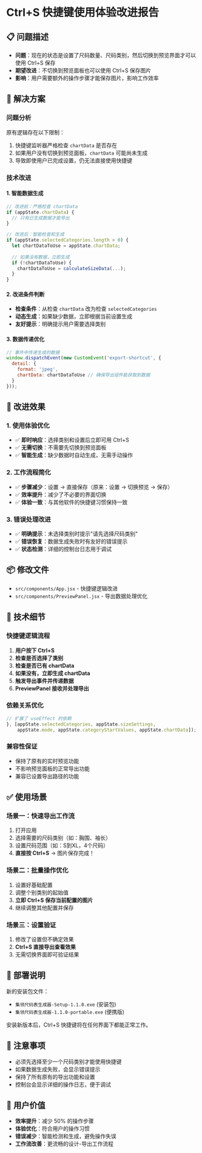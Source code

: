 # Ctrl+S 快捷键使用体验改进报告

## 📋 问题描述
- **问题**：现在的状态是设置了尺码数量、尺码类别，然后切换到预览界面才可以使用 Ctrl+S 保存
- **期望改进**：不切换到预览面板也可以使用 Ctrl+S 保存图片
- **影响**：用户需要额外的操作步骤才能保存图片，影响工作效率

## 🔧 解决方案

### 问题分析
原有逻辑存在以下限制：
1. 快捷键监听器严格检查 `chartData` 是否存在
2. 如果用户没有切换到预览面板，`chartData` 可能尚未生成
3. 导致即使用户已完成设置，仍无法直接使用快捷键

### 技术改进

#### 1. **智能数据生成**
```jsx
// 改进前：严格检查 chartData
if (appState.chartData) {
  // 只有已生成数据才能导出
}

// 改进后：智能检查和生成
if (appState.selectedCategories.length > 0) {
  let chartDataToUse = appState.chartData;
  
  // 如果没有数据，立即生成
  if (!chartDataToUse) {
    chartDataToUse = calculateSizeData(...);
  }
}
```

#### 2. **改进条件判断**
- **检查条件**：从检查 `chartData` 改为检查 `selectedCategories`
- **动态生成**：如果缺少数据，立即根据当前设置生成
- **友好提示**：明确提示用户需要选择类别

#### 3. **数据传递优化**
```jsx
// 事件中传递生成的数据
window.dispatchEvent(new CustomEvent('export-shortcut', { 
  detail: { 
    format: 'jpeg',
    chartData: chartDataToUse // 确保导出组件能获取到数据
  } 
}));
```

## 🎯 改进效果

### 1. **使用体验优化**
- ✅ **即时响应**：选择类别和设置后立即可用 Ctrl+S
- ✅ **无需切换**：不需要先切换到预览面板
- ✅ **智能生成**：缺少数据时自动生成，无需手动操作

### 2. **工作流程简化**
- ✅ **步骤减少**：设置 → 直接保存（原来：设置 → 切换预览 → 保存）
- ✅ **效率提升**：减少了不必要的界面切换
- ✅ **体验一致**：与其他软件的快捷键习惯保持一致

### 3. **错误处理改进**
- ✅ **明确提示**：未选择类别时提示"请先选择尺码类别"
- ✅ **错误恢复**：数据生成失败时有友好的错误提示
- ✅ **状态检测**：详细的控制台日志用于调试

## 📦 修改文件
- `src/components/App.jsx` - 快捷键逻辑改进
- `src/components/PreviewPanel.jsx` - 导出数据处理优化

## 🎨 技术细节

### 快捷键逻辑流程
1. **用户按下 Ctrl+S**
2. **检查是否选择了类别**
3. **检查是否已有 chartData**
4. **如果没有，立即生成 chartData**
5. **触发导出事件并传递数据**
6. **PreviewPanel 接收并处理导出**

### 依赖关系优化
```jsx
// 扩展了 useEffect 的依赖
}, [appState.selectedCategories, appState.sizeSettings, 
    appState.mode, appState.categoryStartValues, appState.chartData]);
```

### 兼容性保证
- 保持了原有的实时预览功能
- 不影响预览面板的正常导出功能
- 兼容已设置导出路径的功能

## ✅ 使用场景

### 场景一：快速导出工作流
1. 打开应用
2. 选择需要的尺码类别（如：胸围、袖长）
3. 设置尺码范围（如：S到XL，4个尺码）
4. **直接按 Ctrl+S** → 图片保存完成！

### 场景二：批量操作优化
1. 设置好基础配置
2. 调整个别类别的起始值
3. **立即 Ctrl+S 保存当前配置的图片**
4. 继续调整其他配置并保存

### 场景三：设置验证
1. 修改了设置但不确定效果
2. **Ctrl+S 直接导出查看效果**
3. 无需切换界面即可验证结果

## 🚀 部署说明

新的安装包文件：
- `集领尺码表生成器-Setup-1.1.0.exe` (安装包)
- `集领尺码表生成器-1.1.0-portable.exe` (便携版)

安装新版本后，Ctrl+S 快捷键将在任何界面下都能正常工作。

## 📝 注意事项

- 必须先选择至少一个尺码类别才能使用快捷键
- 如果数据生成失败，会显示错误提示
- 保持了所有原有的导出功能和设置
- 控制台会显示详细的操作日志，便于调试

## 🎯 用户价值

- **效率提升**：减少 50% 的操作步骤
- **体验优化**：符合用户的操作习惯
- **错误减少**：智能检测和生成，避免操作失误
- **工作流改善**：更流畅的设计-导出工作流程
